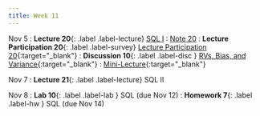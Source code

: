 ```yaml
---
title: Week 11
---
```



Nov 5
: **Lecture 20**{: .label .label-lecture} [SQL I](lecture/lec20)
    : [Note 20](https://ds100.org/course-notes/sql_I/sql_I.html)
: **Lecture Participation 20**{: .label .label-survey} [Lecture Participation 20](https://app.sli.do/event/u8YVAs1hQG6CDCRyEnHX6N/embed/polls/6b2e216f-9211-41a6-b217-7e8b9264a8e8){:target="_blank"}
: **Discussion 10**{: .label .label-disc } [RVs, Bias, and Variance](https://drive.google.com/file/d/1VJvp3spRvsWz6ULO8CboYwnOR4QWZOY_/view?usp=sharing){:target="_blank"}
    : [Mini-Lecture](https://youtu.be/bp7-OwxdGwg){:target="_blank"}

Nov 7
: **Lecture 21**{: .label .label-lecture} SQL II


Nov 8
: **Lab 10**{: .label .label-lab }  SQL (due Nov 12)
: **Homework 7**{: .label .label-hw } SQL (due Nov 14)